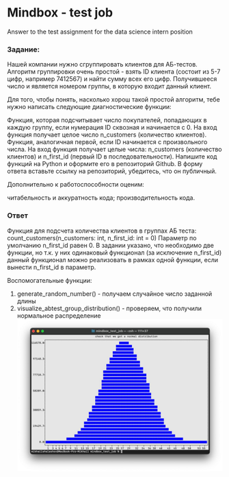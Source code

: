 # Mindbox - test job

Answer to the test assignment for the data science intern position


### Задание: 

Нашей компании нужно сгруппировать клиентов для АБ-тестов. Алгоритм группировки очень простой - взять ID клиента (состоит из 5-7 цифр, например 7412567) и найти сумму всех его цифр. Получившееся число и является номером группы, в которую входит данный клиент.

Для того, чтобы понять, насколько хорош такой простой алгоритм, тебе нужно написать следующие диагностические функции:

Функция, которая подсчитывает число покупателей, попадающих в каждую группу, если нумерация ID сквозная и начинается с 0. На вход функция получает целое число n_customers (количество клиентов).
Функция, аналогичная первой, если ID начинается с произвольного числа. На вход функция получает целые числа: n_customers (количество клиентов) и n_first_id (первый ID в последовательности).
Напишите код функций на Python и оформите его в репозиторий Github. В форму ответа вставьте ссылку на репозиторий, убедитесь, что он публичный. 

Дополнительно к работоспособности оценим:

читабельность и аккуратность кода;
производительность кода.

### Ответ

Функция для подсчета количества клиентов в группах АБ теста: 
count_customers(n_customers: int, n_first_id: int = 0) 
Параметр по умолчанию n_first_id равен 0. В задании указано, что необходимо две функции, но т.к. у них одинаковый функционал (за исключение n_first_id) данный функционал можно реализовать в рамках одной функции, если вынести n_first_id в параметр. 

Воспомогательные функции:
1. generate_random_number() - получаем случайное число заданной длины
2. visualize_abtest_group_distribution() - проверяем, что получили нормальное распределение
![distribution](distribution.jpg)
